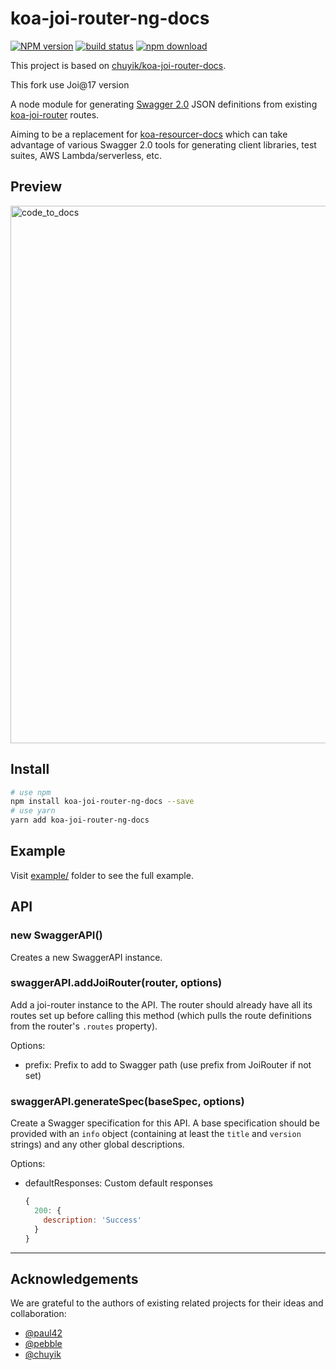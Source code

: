 # koa-joi-router-ng-docs

[![NPM version][npm-image]][npm-url]
[![build status][travis-image]][travis-url]
[![npm download][download-image]][download-url]

[npm-image]: https://img.shields.io/npm/v/koa-joi-router-ng-docs.svg?style=flat-square

[npm-url]: https://npmjs.org/package/koa-joi-router-ng-docs

[travis-image]: https://img.shields.io/travis/yadickson/koa-joi-router-docs.svg?style=flat-square

[travis-url]: https://travis-ci.org/yadickson/koa-joi-router-docs

[download-image]: https://img.shields.io/npm/dm/koa-joi-router-ng-docs.svg?style=flat-square

[download-url]: https://npmjs.org/package/koa-joi-router-ng-docs

This project is based on [chuyik/koa-joi-router-docs](https://github.com/chuyik/koa-joi-router-docs).

This fork use Joi@17 version

A node module for generating [Swagger 2.0](http://swagger.io/) JSON definitions from
existing [koa-joi-router](https://github.com/yadickson/joi-router)
routes.

Aiming to be a replacement for
[koa-resourcer-docs](https://github.com/koajs/resourcer-docs) which can take advantage of various Swagger 2.0 tools for generating client
libraries, test suites, AWS Lambda/serverless, etc.

## Preview

<img width="860" alt="code_to_docs" src="http://storage.360buyimg.com/mtd/home/intro-2x_m1495439865552.png">

## Install

```bash
# use npm
npm install koa-joi-router-ng-docs --save
# use yarn
yarn add koa-joi-router-ng-docs
```

## Example

Visit [example/](./example) folder to see the full example.

## API

### new SwaggerAPI()

Creates a new SwaggerAPI instance.

### swaggerAPI.addJoiRouter(router, options)

Add a joi-router instance to the API. The router should already have all its routes set up before calling this method (which pulls the route
definitions from the router's `.routes` property).

Options:

- prefix: Prefix to add to Swagger path (use prefix from JoiRouter if not set)

### swaggerAPI.generateSpec(baseSpec, options)

Create a Swagger specification for this API. A base specification should be provided with an `info` object (containing at least the `title`
and `version`
strings) and any other global descriptions.

Options:

- defaultResponses: Custom default responses
  ```js
  {
    200: {
      description: 'Success'
    }
  }
  ```

---

## Acknowledgements

We are grateful to the authors of existing related projects for their ideas and collaboration:

- [@paul42](https://github.com/paul42/joi-router-swagger-docs)
- [@pebble](https://github.com/pebble/joi-router-swagger-docs)
- [@chuyik](https://github.com/chuyik/koa-joi-router-docs)

